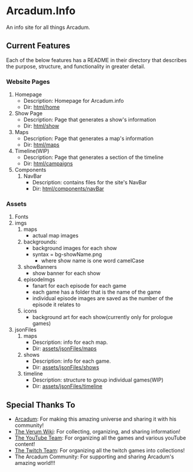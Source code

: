 # Arcadum.Info
An info site for all things Arcadum.

## Current Features
Each of the below features has a README in their directory that describes the purpose, structure, and functionality in greater detail.

### Website Pages
1. Homepage
    - Description: Homepage for Arcadum.info
    - Dir: [html/home](/html/home)               
2. Show Page
    - Description: Page that generates a show's information
    - Dir: [html/show](/html/show)
3. Maps
    - Description: Page that generates a map's information
    - Dir: [html/maps](/html/maps)
4. Timeline(WIP)
    - Description: Page that generates a section of the timeline
    - Dir: [html/campaigns](/html/campaigns)
5. Components
    1. NavBar
        - Description: contains files for the site's NavBar
        - Dir: [html/components/navBar](/html/components/navBar)
### Assets
1. Fonts
2. imgs
    1. maps
        - actual map images 
    2. backgrounds: 
        - background images for each show
        - syntax = bg-showName.png
            - where show name is one word camelCase   
    3. showBanners
        - show banner for each show
    4. episodeImgs
        - fanart for each episode for each game
        - each game has a folder that is the name of the game
        - individual episode images are saved as the number of the episode it relates to
    5. icons
        - background art for each show(currently only for prologue games)
4. jsonFiles
    1. maps
        - Description: info for each map.
        - Dir: [assets/jsonFiles/maps](/assets/jsonFiles/maps)
    3. shows
        - Description: info for each game.
        - Dir: [assets/jsonFiles/shows](/assets/jsonFiles/shows)
    5. timeline
        - Description: structure to group individual games(WIP)
        - Dir: [assets/jsonFiles/timeline](/assets/jsonFiles/timeline)

## Special Thanks To
- [Arcadum](https://twitter.com/GloriousArcadum): For making this amazing universe and sharing it with his community!
- [The Verum Wiki](https://verum.fandom.com/wiki/The_Living_World_Of_Verum_Wiki): For collecting, organizing, and sharing information!
- [The YouTube Team](https://www.youtube.com/c/Arcadum): For organizing all the games and various youTube content!
- [The Twitch Team](https://www.twitch.tv/arcadum): For organizing all the twitch games into collections!
- The Arcadum Community: For supporting and sharing Arcadum's amazing world!!!
